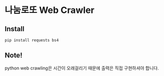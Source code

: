 # 나눔로또 Web Crawler
## Install
```
pip install requests bs4
```
## Note!
python web crawling은 시간이 오래걸리기 때문에 출력은 직접 구현하셔야 합니다.

